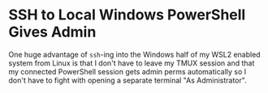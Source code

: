 # SSH to Local Windows PowerShell Gives Admin

One huge advantage of `ssh`-ing into the Windows half of my WSL2 enabled
system from Linux is that I don't have to leave my TMUX session and
that my connected PowerShell session gets admin perms automatically so I
don't have to fight with opening a separate terminal "As Administrator".
